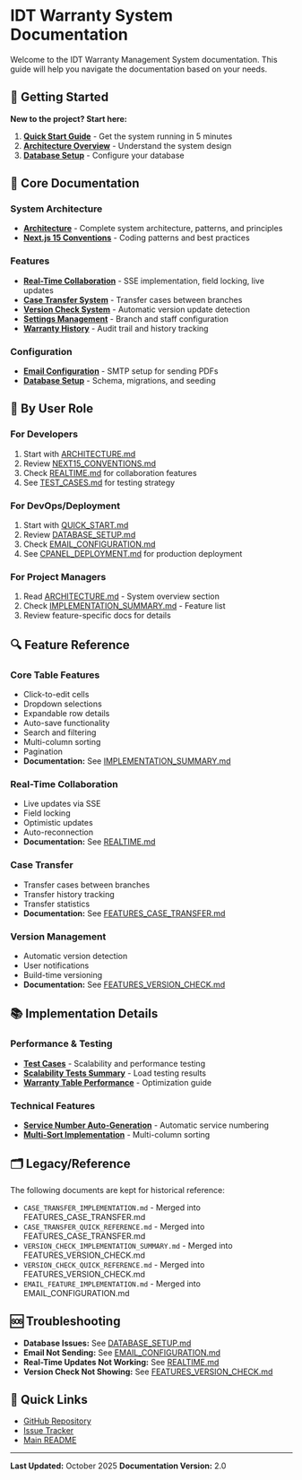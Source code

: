 # IDT Warranty System Documentation

Welcome to the IDT Warranty Management System documentation. This guide will help you navigate the documentation based on your needs.

## 🚀 Getting Started

**New to the project? Start here:**

1. **[Quick Start Guide](./QUICK_START.md)** - Get the system running in 5 minutes
2. **[Architecture Overview](./ARCHITECTURE.md)** - Understand the system design
3. **[Database Setup](./DATABASE_SETUP.md)** - Configure your database

## 📖 Core Documentation

### System Architecture

- **[Architecture](./ARCHITECTURE.md)** - Complete system architecture, patterns, and principles
- **[Next.js 15 Conventions](./NEXT15_CONVENTIONS.md)** - Coding patterns and best practices

### Features

- **[Real-Time Collaboration](./REALTIME.md)** - SSE implementation, field locking, live updates
- **[Case Transfer System](./FEATURES_CASE_TRANSFER.md)** - Transfer cases between branches
- **[Version Check System](./FEATURES_VERSION_CHECK.md)** - Automatic version update detection
- **[Settings Management](./SETTINGS_DOCUMENTATION.md)** - Branch and staff configuration
- **[Warranty History](./WARRANTY_HISTORY_FEATURE.md)** - Audit trail and history tracking

### Configuration

- **[Email Configuration](./EMAIL_CONFIGURATION.md)** - SMTP setup for sending PDFs
- **[Database Setup](./DATABASE_SETUP.md)** - Schema, migrations, and seeding

## 🎯 By User Role

### For Developers

1. Start with [ARCHITECTURE.md](./ARCHITECTURE.md)
2. Review [NEXT15_CONVENTIONS.md](./NEXT15_CONVENTIONS.md)
3. Check [REALTIME.md](./REALTIME.md) for collaboration features
4. See [TEST_CASES.md](./TEST_CASES.md) for testing strategy

### For DevOps/Deployment

1. Start with [QUICK_START.md](./QUICK_START.md)
2. Review [DATABASE_SETUP.md](./DATABASE_SETUP.md)
3. Check [EMAIL_CONFIGURATION.md](./EMAIL_CONFIGURATION.md)
4. See [CPANEL_DEPLOYMENT.md](./CPANEL_DEPLOYMENT.md) for production deployment

### For Project Managers

1. Read [ARCHITECTURE.md](./ARCHITECTURE.md) - System overview section
2. Check [IMPLEMENTATION_SUMMARY.md](./IMPLEMENTATION_SUMMARY.md) - Feature list
3. Review feature-specific docs for details

## 🔍 Feature Reference

### Core Table Features

- Click-to-edit cells
- Dropdown selections
- Expandable row details
- Auto-save functionality
- Search and filtering
- Multi-column sorting
- Pagination
- **Documentation:** See [IMPLEMENTATION_SUMMARY.md](./IMPLEMENTATION_SUMMARY.md)

### Real-Time Collaboration

- Live updates via SSE
- Field locking
- Optimistic updates
- Auto-reconnection
- **Documentation:** See [REALTIME.md](./REALTIME.md)

### Case Transfer

- Transfer cases between branches
- Transfer history tracking
- Transfer statistics
- **Documentation:** See [FEATURES_CASE_TRANSFER.md](./FEATURES_CASE_TRANSFER.md)

### Version Management

- Automatic version detection
- User notifications
- Build-time versioning
- **Documentation:** See [FEATURES_VERSION_CHECK.md](./FEATURES_VERSION_CHECK.md)

## 📚 Implementation Details

### Performance & Testing

- **[Test Cases](./TEST_CASES.md)** - Scalability and performance testing
- **[Scalability Tests Summary](./SCALABILITY_TESTS_SUMMARY.md)** - Load testing results
- **[Warranty Table Performance](./WARRANTY_TABLE_PERFORMANCE_OPTIMIZATION.md)** - Optimization guide

### Technical Features

- **[Service Number Auto-Generation](./SERVICE_NUMBER_AUTO_GENERATION.md)** - Automatic service numbering
- **[Multi-Sort Implementation](./MULTI_SORT_IMPLEMENTATION.md)** - Multi-column sorting

## 🗂️ Legacy/Reference

The following documents are kept for historical reference:

- `CASE_TRANSFER_IMPLEMENTATION.md` - Merged into FEATURES_CASE_TRANSFER.md
- `CASE_TRANSFER_QUICK_REFERENCE.md` - Merged into FEATURES_CASE_TRANSFER.md
- `VERSION_CHECK_IMPLEMENTATION_SUMMARY.md` - Merged into FEATURES_VERSION_CHECK.md
- `VERSION_CHECK_QUICK_REFERENCE.md` - Merged into FEATURES_VERSION_CHECK.md
- `EMAIL_FEATURE_IMPLEMENTATION.md` - Merged into EMAIL_CONFIGURATION.md

## 🆘 Troubleshooting

- **Database Issues:** See [DATABASE_SETUP.md](./DATABASE_SETUP.md)
- **Email Not Sending:** See [EMAIL_CONFIGURATION.md](./EMAIL_CONFIGURATION.md)
- **Real-Time Updates Not Working:** See [REALTIME.md](./REALTIME.md)
- **Version Check Not Showing:** See [FEATURES_VERSION_CHECK.md](./FEATURES_VERSION_CHECK.md)

## 🔗 Quick Links

- [GitHub Repository](https://github.com/DanishNasarudin/idt-warranty)
- [Issue Tracker](https://github.com/DanishNasarudin/idt-warranty/issues)
- [Main README](../README.md)

---

**Last Updated:** October 2025
**Documentation Version:** 2.0
